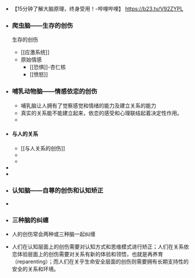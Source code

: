 - 【15分钟了解大脑原理，终身受用！-哔哩哔哩】 https://b23.tv/V92ZYPL
- ### 爬虫脑——生存的创伤
  
  生存的创伤
	- [[应激系统]]
	- 原始情感
		- [[恐惧]]-杏仁核
		- [[愤怒]]
- ### 哺乳动物脑——情感依恋的创伤
	- 哺乳脑让人拥有了觉察感觉和情绪的能力及建立关系的能力
	- 真实的关系能不能建立起来，依恋的感受和心理联结起着决定性作用。
	-
- #### 与人的关系
	- [[与人关系的创伤]]
	-
	-
-
-
- ### 认知脑——自尊的创伤和认知矫正
-
- ### 三种脑的纠缠
- 人的创伤常会两种或三种脑一起纠缠
- 人们在认知层面上的创伤需要对认知方式和思维模式进行矫正；人们在关系依恋体验层面上的创伤需要对关系有新的体验和领悟，也就是再养育（reparenting）；而人们在关乎生命安全层面的创伤则需要拥有长期支持性的安全的关系和环境。